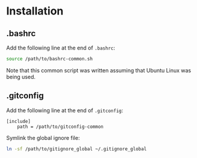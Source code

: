 # Installation

## .bashrc

Add the following line at the end of `.bashrc`:
```bash
source /path/to/bashrc-common.sh
```

Note that this common script was written assuming that Ubuntu Linux was being
used.

## .gitconfig

Add the following line at the end of `.gitconfig`:
```gitconfig
[include]
	path = /path/to/gitconfig-common
```

Symlink the global ignore file:
```bash
ln -sf /path/to/gitignore_global ~/.gitignore_global
```
